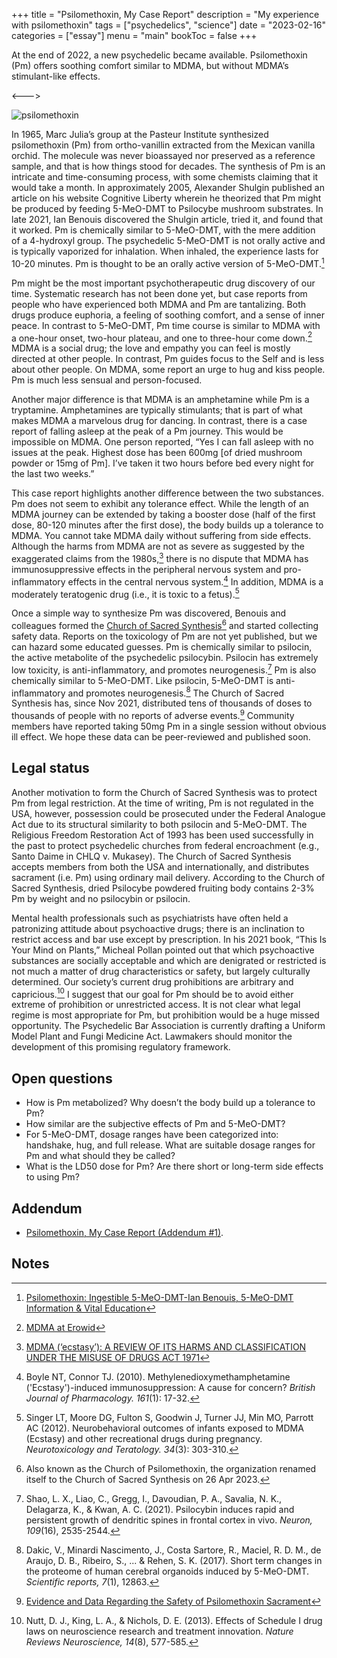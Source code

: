 +++
title = "Psilomethoxin, My Case Report"
description = "My experience with psilomethoxin"
tags = ["psychedelics", "science"]
date = "2023-02-16"
categories = ["essay"]
menu = "main"
bookToc = false
+++

At the end of 2022, a new psychedelic became available. Psilomethoxin (Pm) offers soothing comfort similar to MDMA, but without MDMA’s stimulant-like effects.

<--->

![psilomethoxin](210px-4-HO-5-MeO-DMT.svg.png)

In 1965, Marc Julia’s group at the Pasteur Institute synthesized psilomethoxin (Pm) from ortho-vanillin extracted from the Mexican vanilla orchid. The molecule was never bioassayed nor preserved as a reference sample, and that is how things stood for decades. The synthesis of Pm is an intricate and time-consuming process, with some chemists claiming that it would take a month. In approximately 2005, Alexander Shulgin published an article on his website Cognitive Liberty wherein he theorized that Pm might be produced by feeding 5-MeO-DMT to Psilocybe mushroom substrates. In late 2021, Ian Benouis discovered the Shulgin article, tried it, and found that it worked. Pm is chemically similar to 5-MeO-DMT, with the mere addition of a 4-hydroxyl group. The psychedelic 5-MeO-DMT is not orally active and is typically vaporized for inhalation. When inhaled, the experience lasts for 10-20 minutes. Pm is thought to be an orally active version of 5-MeO-DMT.[^benouis-20221228]

Pm might be the most important psychotherapeutic drug discovery of our time. Systematic research has not been done yet, but case reports from people who have experienced both MDMA and Pm are tantalizing. Both drugs produce euphoria, a feeling of soothing comfort, and a sense of inner peace. In contrast to 5-MeO-DMT, Pm time course is similar to MDMA with a one-hour onset, two-hour plateau, and one to three-hour come down.[^mdma-effects] MDMA is a social drug; the love and empathy you can feel is mostly directed at other people. In contrast, Pm guides focus to the Self and is less about other people. On MDMA, some report an urge to hug and kiss people. Pm is much less sensual and person-focused.

Another major difference is that MDMA is an amphetamine while Pm is a tryptamine. Amphetamines are typically stimulants; that is part of what makes MDMA a marvelous drug for dancing. In contrast, there is a case report of falling asleep at the peak of a Pm journey. This would be impossible on MDMA. One person reported, “Yes I can fall asleep with no issues at the peak. Highest dose has been 600mg [of dried mushroom powder or 15mg of Pm]. I’ve taken it two hours before bed every night for the last two weeks.”

This case report highlights another difference between the two substances. Pm does not seem to exhibit any tolerance effect. While the length of an MDMA journey can be extended by taking a booster dose (half of the first dose, 80-120 minutes after the first dose), the body builds up a tolerance to MDMA. You cannot take MDMA daily without suffering from side effects. Although the harms from MDMA are not as severe as suggested by the exaggerated claims from the 1980s,[^uk-mdma-review] there is no dispute that MDMA has immunosuppressive effects in the peripheral nervous system and pro-inflammatory effects in the central nervous system.[^boyle2010] In addition, MDMA is a moderately teratogenic drug (i.e., it is toxic to a fetus).[^singer2012]

Once a simple way to synthesize Pm was discovered, Benouis and colleagues formed the [Church of Sacred Synthesis](https://psilomethoxin.com/?sld=jpritikin)[^church-name] and started collecting safety data. Reports on the toxicology of Pm are not yet published, but we can hazard some educated guesses. Pm is chemically similar to psilocin, the active metabolite of the psychedelic psilocybin. Psilocin has extremely low toxicity, is anti-inflammatory, and promotes neurogenesis.[^shao2021] Pm is also chemically similar to 5-MeO-DMT. Like psilocin, 5-MeO-DMT is anti-inflammatory and promotes neurogenesis.[^dakic2017] The Church of Sacred Synthesis has, since Nov 2021, distributed tens of thousands of doses to thousands of people with no reports of adverse events.[^pm-early-safety] Community members have reported taking 50mg Pm in a single session without obvious ill effect. We hope these data can be peer-reviewed and published soon.

## Legal status

Another motivation to form the Church of Sacred Synthesis was to protect Pm from legal restriction. At the time of writing, Pm is not regulated in the USA, however, possession could be prosecuted under the Federal Analogue Act due to its structural similarity to both psilocin and 5-MeO-DMT. The Religious Freedom Restoration Act of 1993 has been used successfully in the past to protect psychedelic churches from federal encroachment (e.g., Santo Daime in CHLQ v. Mukasey). The Church of Sacred Synthesis accepts members from both the USA and internationally, and distributes sacrament (i.e. Pm) using ordinary mail delivery. According to the Church of Sacred Synthesis, dried Psilocybe powdered fruiting body contains 2-3% Pm by weight and no psilocybin or psilocin.

Mental health professionals such as psychiatrists have often held a patronizing attitude about psychoactive drugs; there is an inclination to restrict access and bar use except by prescription. In his 2021 book, “This Is Your Mind on Plants,” Micheal Pollan pointed out that which psychoactive substances are socially acceptable and which are denigrated or restricted is not much a matter of drug characteristics or safety, but largely culturally determined. Our society’s current drug prohibitions are arbitrary and capricious.[^nutt2013] I suggest that our goal for Pm should be to avoid either extreme of prohibition or unrestricted access. It is not clear what legal regime is most appropriate for Pm, but prohibition would be a huge missed opportunity. The Psychedelic Bar Association is currently drafting a Uniform Model Plant and Fungi Medicine Act. Lawmakers should monitor the development of this promising regulatory framework.

## Open questions

* How is Pm metabolized? Why doesn’t the body build up a tolerance to Pm?
* How similar are the subjective effects of Pm and 5-MeO-DMT?
* For 5-MeO-DMT, dosage ranges have been categorized into: handshake, hug, and full release. What are suitable dosage ranges for Pm and what should they be called?
* What is the LD50 dose for Pm? Are there short or long-term side effects to using Pm?

## Addendum

- [Psilomethoxin, My Case Report (Addendum #1)](/posts/psilomethoxin-case-report-addendum1).

## Notes

[^benouis-20221228]: [Psilomethoxin: Ingestible 5-MeO-DMT-Ian Benouis, 5-MeO-DMT Information & Vital Education](https://www.youtube.com/watch?v=SeROOGFnwek)

[^mdma-effects]: [MDMA at Erowid](https://erowid.org/chemicals/mdma/mdma_effects.shtml)

[^uk-mdma-review]: [MDMA (‘ecstasy’): A REVIEW OF ITS HARMS AND CLASSIFICATION UNDER THE MISUSE OF DRUGS ACT 1971](https://assets.publishing.service.gov.uk/government/uploads/system/uploads/attachment_data/file/119088/mdma-report.pdf)

[^boyle2010]: Boyle NT, Connor TJ. (2010). Methylenedioxymethamphetamine ('Ecstasy')-induced immunosuppression: A cause for concern? *British Journal of Pharmacology. 161*(1): 17-32.

[^singer2012]: Singer LT, Moore DG, Fulton S, Goodwin J, Turner JJ, Min MO, Parrott AC (2012). Neurobehavioral outcomes of infants exposed to MDMA (Ecstasy) and other recreational drugs during pregnancy. *Neurotoxicology and Teratology. 34*(3): 303-310.

[^shao2021]: Shao, L. X., Liao, C., Gregg, I., Davoudian, P. A., Savalia, N. K., Delagarza, K., & Kwan, A. C. (2021). Psilocybin induces rapid and persistent growth of dendritic spines in frontal cortex in vivo. *Neuron, 109*(16), 2535-2544.

[^dakic2017]: Dakic, V., Minardi Nascimento, J., Costa Sartore, R., Maciel, R. D. M., de Araujo, D. B., Ribeiro, S., ... & Rehen, S. K. (2017). Short term changes in the proteome of human cerebral organoids induced by 5-MeO-DMT. *Scientific reports, 7*(1), 12863.

[^pm-early-safety]: [Evidence and Data Regarding the Safety of Psilomethoxin Sacrament](https://thesacredsynthesis.com/psilomethoxin-sacrament-safety-a-discussion-of-actual-evidence-and-data/)

[^nutt2013]: Nutt, D. J., King, L. A., & Nichols, D. E. (2013). Effects of Schedule I drug laws on neuroscience research and treatment innovation. *Nature Reviews Neuroscience, 14*(8), 577-585.

[^church-name]: Also known as the Church of Psilomethoxin, the organization renamed itself to the Church of Sacred Synthesis on 26 Apr 2023.
